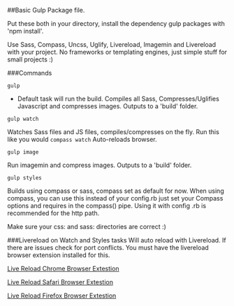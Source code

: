 ##Basic Gulp Package file.

Put these both in your directory, install the dependency gulp packages with 'npm install'.

Use Sass, Compass, Uncss, Uglify, Livereload, Imagemin and Livereload with your project.
No frameworks or templating engines, just simple stuff for small projects :)

###Commands

```
gulp
```

- Default task will run the build.
Compiles all Sass, Compresses/Uglifies Javascript and compresses images. Outputs to a 'build' folder.

```
gulp watch
```

Watches Sass files and JS files, compiles/compresses on the fly.
Run this like you would ```compass watch```
Auto-reloads browser.

```
gulp image
```

Run imagemin and compress images. Outputs to a 'build' folder.

```
gulp styles
```

Builds using compass or sass, compass set as default for now.
When using compass, you can use this instead of your config.rb just set your Compass options and requires in the compass() pipe. Using it with config .rb is recommended for the http path.

Make sure your css: and sass: directories are correct :) 


###Livereload on Watch and Styles tasks 
Will auto reload with Livereload. If there are issues check for port conflicts.
You must have the livereload browser extension installed for this. 

[Live Reload Chrome Browser Extestion](https://chrome.google.com/webstore/detail/livereload/jnihajbhpnppcggbcgedagnkighmdlei?hl=en)

[Live Reload Safari Browser Extestion](http://download.livereload.com/2.0.8/LiveReload-2.0.8.xpi)

[Live Reload Firefox Browser Extestion](http://download.livereload.com/2.0.9/LiveReload-2.0.9.safariextz)
